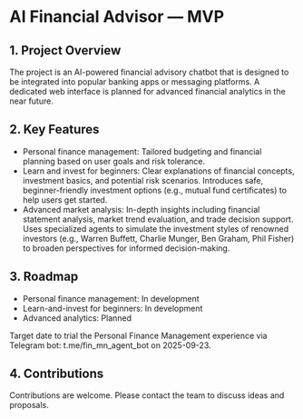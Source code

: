 # AI Financial Advisor — MVP

## 1. Project Overview

The project is an AI-powered financial advisory chatbot that is designed to be integrated into popular banking apps or messaging platforms. A dedicated web interface is planned for advanced financial analytics in the near future.

## 2. Key Features

- Personal finance management: Tailored budgeting and financial planning based on user goals and risk tolerance.
- Learn and invest for beginners: Clear explanations of financial concepts, investment basics, and potential risk scenarios. Introduces safe, beginner-friendly investment options (e.g., mutual fund certificates) to help users get started.
- Advanced market analysis: In-depth insights including financial statement analysis, market trend evaluation, and trade decision support. Uses specialized agents to simulate the investment styles of renowned investors (e.g., Warren Buffett, Charlie Munger, Ben Graham, Phil Fisher) to broaden perspectives for informed decision-making.

## 3. Roadmap

- Personal finance management: In development
- Learn-and-invest for beginners: In development
- Advanced analytics: Planned

Target date to trial the Personal Finance Management experience via Telegram bot: t.me/fin_mn_agent_bot on 2025-09-23.

## 4. Contributions

Contributions are welcome. Please contact the team to discuss ideas and proposals.
